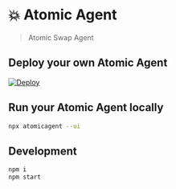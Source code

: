 # 💥 Atomic Agent

> Atomic Swap Agent


## Deploy your own Atomic Agent

[![Deploy](https://www.herokucdn.com/deploy/button.svg)](https://heroku.com/deploy)


## Run your Atomic Agent locally

```bash
npx atomicagent --ui
```


## Development

```bash
npm i
npm start
```
